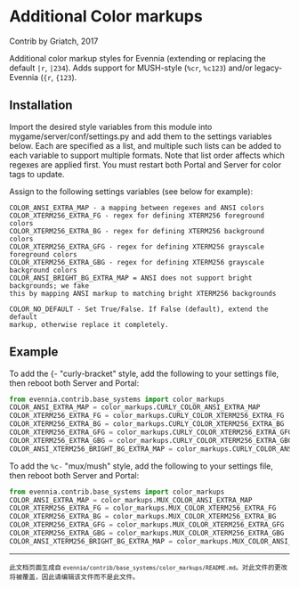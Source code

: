 # Additional Color markups

Contrib by Griatch, 2017

Additional color markup styles for Evennia (extending or replacing the default
`|r`, `|234`). Adds support for MUSH-style (`%cr`, `%c123`) and/or legacy-Evennia
(`{r`, `{123`).


## Installation

Import the desired style variables from this module into
mygame/server/conf/settings.py and add them to the settings variables below.
Each are specified as a list, and multiple such lists can be added to each
variable to support multiple formats. Note that list order affects which regexes
are applied first. You must restart both Portal and Server for color tags to
update.

Assign to the following settings variables (see below for example):

    COLOR_ANSI_EXTRA_MAP - a mapping between regexes and ANSI colors
    COLOR_XTERM256_EXTRA_FG - regex for defining XTERM256 foreground colors
    COLOR_XTERM256_EXTRA_BG - regex for defining XTERM256 background colors
    COLOR_XTERM256_EXTRA_GFG - regex for defining XTERM256 grayscale foreground colors
    COLOR_XTERM256_EXTRA_GBG - regex for defining XTERM256 grayscale background colors
    COLOR_ANSI_BRIGHT_BG_EXTRA_MAP = ANSI does not support bright backgrounds; we fake
    this by mapping ANSI markup to matching bright XTERM256 backgrounds

    COLOR_NO_DEFAULT - Set True/False. If False (default), extend the default
    markup, otherwise replace it completely.

## Example

To add the {- "curly-bracket" style, add the following to your settings file,
then reboot both Server and Portal:

```python
from evennia.contrib.base_systems import color_markups
COLOR_ANSI_EXTRA_MAP = color_markups.CURLY_COLOR_ANSI_EXTRA_MAP
COLOR_XTERM256_EXTRA_FG = color_markups.CURLY_COLOR_XTERM256_EXTRA_FG
COLOR_XTERM256_EXTRA_BG = color_markups.CURLY_COLOR_XTERM256_EXTRA_BG
COLOR_XTERM256_EXTRA_GFG = color_markups.CURLY_COLOR_XTERM256_EXTRA_GFG
COLOR_XTERM256_EXTRA_GBG = color_markups.CURLY_COLOR_XTERM256_EXTRA_GBG
COLOR_ANSI_XTERM256_BRIGHT_BG_EXTRA_MAP = color_markups.CURLY_COLOR_ANSI_XTERM256_BRIGHT_BG_EXTRA_MAP
```

To add the `%c-` "mux/mush" style, add the following to your settings file, then
reboot both Server and Portal:

```python
from evennia.contrib.base_systems import color_markups
COLOR_ANSI_EXTRA_MAP = color_markups.MUX_COLOR_ANSI_EXTRA_MAP
COLOR_XTERM256_EXTRA_FG = color_markups.MUX_COLOR_XTERM256_EXTRA_FG
COLOR_XTERM256_EXTRA_BG = color_markups.MUX_COLOR_XTERM256_EXTRA_BG
COLOR_XTERM256_EXTRA_GFG = color_markups.MUX_COLOR_XTERM256_EXTRA_GFG
COLOR_XTERM256_EXTRA_GBG = color_markups.MUX_COLOR_XTERM256_EXTRA_GBG
COLOR_ANSI_XTERM256_BRIGHT_BG_EXTRA_MAP = color_markups.MUX_COLOR_ANSI_XTERM256_BRIGHT_BG_EXTRA_MAP
```


----

<small>此文档页面生成自 `evennia/contrib/base_systems/color_markups/README.md`。对此文件的更改将被覆盖，因此请编辑该文件而不是此文件。</small>
